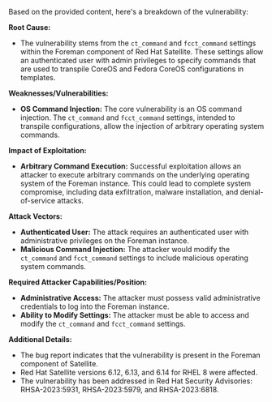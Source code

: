 Based on the provided content, here's a breakdown of the vulnerability:

**Root Cause:**

*   The vulnerability stems from the `ct_command` and `fcct_command` settings within the Foreman component of Red Hat Satellite. These settings allow an authenticated user with admin privileges to specify commands that are used to transpile CoreOS and Fedora CoreOS configurations in templates.

**Weaknesses/Vulnerabilities:**

*   **OS Command Injection:** The core vulnerability is an OS command injection.  The `ct_command` and `fcct_command` settings, intended to transpile configurations, allow the injection of arbitrary operating system commands.

**Impact of Exploitation:**

*   **Arbitrary Command Execution:** Successful exploitation allows an attacker to execute arbitrary commands on the underlying operating system of the Foreman instance. This could lead to complete system compromise, including data exfiltration, malware installation, and denial-of-service attacks.

**Attack Vectors:**

*   **Authenticated User:**  The attack requires an authenticated user with administrative privileges on the Foreman instance.
*   **Malicious Command Injection:** The attacker would modify the `ct_command` and `fcct_command` settings to include malicious operating system commands.

**Required Attacker Capabilities/Position:**

*   **Administrative Access:** The attacker must possess valid administrative credentials to log into the Foreman instance.
*   **Ability to Modify Settings:** The attacker must be able to access and modify the `ct_command` and `fcct_command` settings.

**Additional Details:**
* The bug report indicates that the vulnerability is present in the Foreman component of Satellite.
* Red Hat Satellite versions 6.12, 6.13, and 6.14 for RHEL 8 were affected.
* The vulnerability has been addressed in Red Hat Security Advisories: RHSA-2023:5931, RHSA-2023:5979, and RHSA-2023:6818.